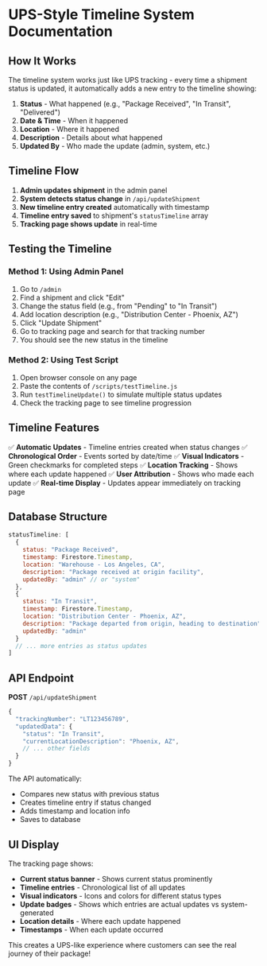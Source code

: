 # UPS-Style Timeline System Documentation

## How It Works

The timeline system works just like UPS tracking - every time a shipment status is updated, it automatically adds a new entry to the timeline showing:

1. **Status** - What happened (e.g., "Package Received", "In Transit", "Delivered")
2. **Date & Time** - When it happened
3. **Location** - Where it happened
4. **Description** - Details about what happened
5. **Updated By** - Who made the update (admin, system, etc.)

## Timeline Flow

1. **Admin updates shipment** in the admin panel
2. **System detects status change** in `/api/updateShipment`
3. **New timeline entry created** automatically with timestamp
4. **Timeline entry saved** to shipment's `statusTimeline` array
5. **Tracking page shows update** in real-time

## Testing the Timeline

### Method 1: Using Admin Panel
1. Go to `/admin` 
2. Find a shipment and click "Edit"
3. Change the status field (e.g., from "Pending" to "In Transit")
4. Add location description (e.g., "Distribution Center - Phoenix, AZ")
5. Click "Update Shipment"
6. Go to tracking page and search for that tracking number
7. You should see the new status in the timeline

### Method 2: Using Test Script
1. Open browser console on any page
2. Paste the contents of `/scripts/testTimeline.js`
3. Run `testTimelineUpdate()` to simulate multiple status updates
4. Check the tracking page to see timeline progression

## Timeline Features

✅ **Automatic Updates** - Timeline entries created when status changes
✅ **Chronological Order** - Events sorted by date/time
✅ **Visual Indicators** - Green checkmarks for completed steps
✅ **Location Tracking** - Shows where each update happened
✅ **User Attribution** - Shows who made each update
✅ **Real-time Display** - Updates appear immediately on tracking page

## Database Structure

```javascript
statusTimeline: [
  {
    status: "Package Received",
    timestamp: Firestore.Timestamp,
    location: "Warehouse - Los Angeles, CA", 
    description: "Package received at origin facility",
    updatedBy: "admin" // or "system"
  },
  {
    status: "In Transit",
    timestamp: Firestore.Timestamp,
    location: "Distribution Center - Phoenix, AZ",
    description: "Package departed from origin, heading to destination", 
    updatedBy: "admin"
  }
  // ... more entries as status updates
]
```

## API Endpoint

**POST** `/api/updateShipment`
```javascript
{
  "trackingNumber": "LT123456789",
  "updatedData": {
    "status": "In Transit",
    "currentLocationDescription": "Phoenix, AZ",
    // ... other fields
  }
}
```

The API automatically:
- Compares new status with previous status
- Creates timeline entry if status changed
- Adds timestamp and location info
- Saves to database

## UI Display

The tracking page shows:
- **Current status banner** - Shows current status prominently
- **Timeline entries** - Chronological list of all updates
- **Visual indicators** - Icons and colors for different status types
- **Update badges** - Shows which entries are actual updates vs system-generated
- **Location details** - Where each update happened
- **Timestamps** - When each update occurred

This creates a UPS-like experience where customers can see the real journey of their package!
